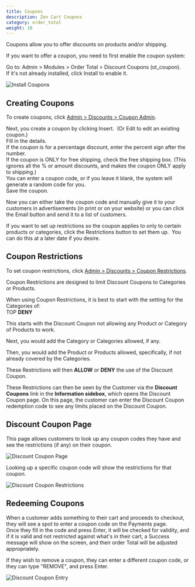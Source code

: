 ```yaml
---
title: Coupons
description: Zen Cart Coupons
category: order_total
weight: 10
---
```

Coupons allow you to offer discounts on products and/or shipping. 

If you want to offer a coupon, you need to first enable the coupon system:  

Go to: Admin > Modules > Order Total > Discount Coupons (ot_coupon).   
If it's not already installed, click Install to enable it.  

![Install Coupons](/images/install_coupon.png)

## Creating Coupons

To create coupons, click [Admin > Discounts > Coupon Admin](/user/admin_pages/discounts/coupon_admin/).  

Next, you create a coupon by clicking Insert.  (Or Edit to edit an existing coupon.)  
Fill in the details.  
If the coupon is for a percentage discount, enter the percent sign after the number.  
If the coupon is ONLY for free shipping, check the free shipping box. (This ignores all the % or amount discounts, and makes the coupon ONLY apply to shipping.)  
You can enter a coupon code, or if you leave it blank, the system will generate a random code for you.  
Save the coupon.  

Now you can either take the coupon code and manually give it to your customers in advertisements (in print or on your website) or you can click the Email button and send it to a list of customers.  

If you want to set up restrictions so the coupon applies to only to certain products or categories, click the Restrictions button to set them up.  You can do this at a later date if you desire.  

## Coupon Restrictions

To set coupon restrictions, click [Admin > Discounts > Coupon Restrictions](/user/admin_pages/discounts/coupon_restrictions/).  

Coupon Restrictions are designed to limit Discount Coupons to Categories or Products.  

When using Coupon Restrictions, it is best to start with the setting for the Categories of:  
TOP **DENY**  

This starts with the Discount Coupon not allowing any Product or Category of Products to work.  

Next, you would add the Category or Categories allowed, if any.  

Then, you would add the Product or Products allowed, specifically, if not already covered by the Categories.  

These Restrictions will then **ALLOW** or **DENY** the use of the Discount Coupon.  

These Restrictions can then be seen by the Customer via the **Discount Coupons** link in the **Information sidebox**, which opens the Discount Coupon page.  On this page, the customer can enter the Discount Coupon redemption code to see any limits placed on the Discount Coupon.  

## Discount Coupon Page 

This page allows customers to look up any coupon codes they have and see the restrictions (if any) on their coupon.

![Discount Coupon Page](/images/discount_coupon.png)

Looking up a specific coupon code will show the restrictions for that coupon.

![Discount Coupon Restrictions](/images/discount_coupon_lookup.png)

## Redeeming Coupons

When a customer adds something to their cart and proceeds to checkout, they will see a spot to enter a coupon code on the Payments page.  
Once they fill in the code and press Enter, it will be checked for validity, and if it is valid and not restricted against what's in their cart, a Success message will show on the screen, and their order Total will be adjusted appropriately.  

If they wish to remove a coupon, they can enter a different coupon code, or they can type "REMOVE", and press Enter.

![Discount Coupon Entry](/images/discount_coupon_entry.png)
